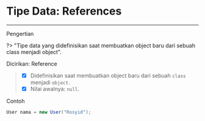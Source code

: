 # Tipe Data: References

---

Pengertian

?> "Tipe data yang didefinisikan saat membuatkan object baru dari sebuah class menjadi object".

Dicirikan: Reference

> - [x] Didefinisikan saat membuatkan object baru dari sebuah `class` menjadi `object`.
> - [x] Nilai awalnya: `null`.

Contoh

```java
User nama = new User("Rosyid");
```

